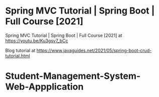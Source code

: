 # Spring MVC Tutorial | Spring Boot | Full Course [2021]
Spring MVC Tutorial | Spring Boot | Full Course [2021] at https://youtu.be/Ku3gsv7_bCc

Blog tutorial at https://www.javaguides.net/2021/05/spring-boot-crud-tutorial.html
# Student-Management-System-Web-Appplication
